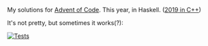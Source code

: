 My solutions for [Advent of Code](https://adventofcode.com/). This year, in Haskell. ([2019 in C++](https://github.com/dfm/adventofcode/tree/2019))

It's not pretty, but sometimes it works(?):

[![Tests](https://github.com/dfm/adventofcode/workflows/Tests/badge.svg)](https://github.com/dfm/adventofcode/actions?query=workflow%3ATests)
